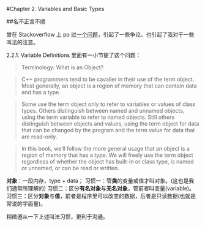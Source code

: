 #Chapter 2. Variables and Basic Types

##名不正言不顺

曾在 Stackoverflow 上 po 过[一个问题](http://stackoverflow.com/questions/26711536/initializing-a-stdvector-from-a-count-and-an-element-value-with-copies)，引起了一些争论。也引起了我对于一些叫法的注意。

2.2.1. Variable Definitions 里面有一小节提了这个问题：
>Terminology: What is an Object?

>C++ programmers tend to be cavalier in their use of the term object. Most generally, an object is a region of memory that can contain data and has a type.

>Some use the term object only to refer to variables or values of class types. Others distinguish between named and unnamed objects, using the term variable to refer to named objects. Still others distinguish between objects and values, using the term object for data that can be changed by the program and the term value for data that are read-only.

>In this book, we’ll follow the more general usage that an object is a region of memory that has a type. We will freely use the term object regardless of whether the object has built-in or class type, is named or unnamed, or can be read or written.

**对象**：一段内存，type + data；
习惯一：管**类**的变量或值才叫对象。(这也是我们通常所理解的)
习惯二：区分**有名对象**与**无名对象**，管前者叫变量(variable)。
习惯三：区分**对象**与**值**，前者是程序里可以改变的数据，后者是只读数据(也就是常说的字面量)。

稍微遵从一下上述叫法习惯，更利于沟通。

